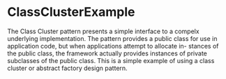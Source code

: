 ClassClusterExample
===================

The Class Cluster pattern presents a simple interface to a compelx underlying implementation. The pattern provides a public class for use in application code, but when applications attempt to allocate in- stances of the public class, the framework actually provides instances of private subclasses of the public class. This is a simple example of using a class cluster or abstract factory design pattern.
